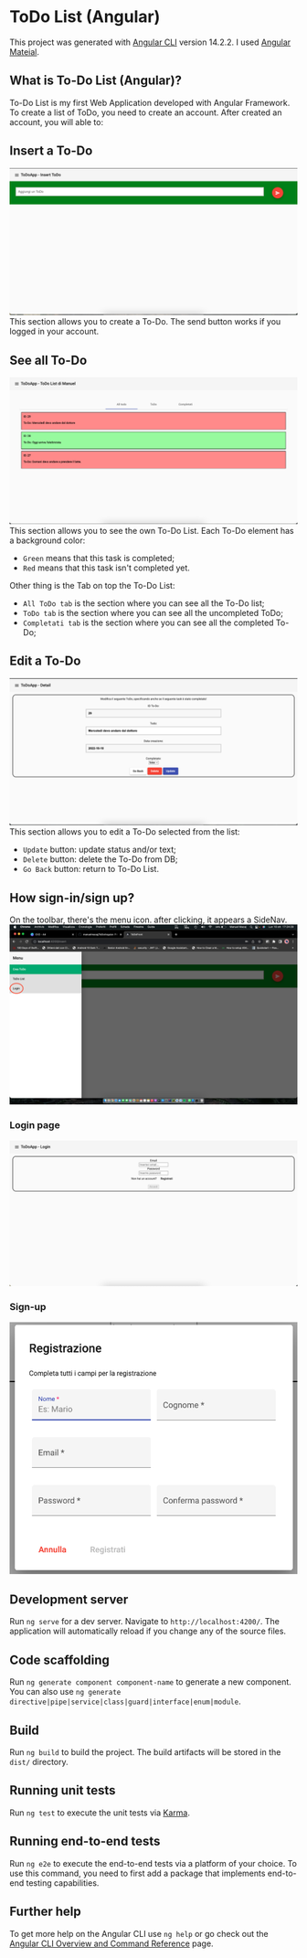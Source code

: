# ToDo List (Angular)

This project was generated with [Angular CLI](https://github.com/angular/angular-cli) version 14.2.2. 
I used [Angular Mateial](https://material.angular.io/).

## What is To-Do List (Angular)?

To-Do List is my first Web Application developed with Angular Framework.
To create a list of ToDo, you need to create an account.
After created an account, you will able to:

## Insert a To-Do
![Poster 1](media/REDME%20FILE/InsertToDoScreen.png)
This section allows you to create a To-Do. The send button works if you logged in your account. 

## See all To-Do
![Poster 1](media/REDME%20FILE/allToDoScreen.png)
This section allows you to see the own To-Do List. Each To-Do element has a background color: 
- `Green` means that this task is completed; 
- `Red` means that this task isn't completed yet.

Other thing is the Tab on top the To-Do List:
- `All ToDo tab` is the section where you can see all the To-Do list;
- `ToDo tab` is the section where you can see  all the uncompleted ToDo;
- `Completati tab` is the section where you can see all the completed To-Do;

## Edit a To-Do
![Poster 1](media/REDME%20FILE/DetailToDo.png)
This section allows you to edit a To-Do selected from the list:
- `Update` button: update status and/or text;
- `Delete` button: delete the To-Do from DB; 
- `Go Back` button: return to To-Do List.

## How sign-in/sign up?
On the toolbar, there's the menu icon. after clicking, it appears a SideNav. 
![Poster 1](media/REDME%20FILE/Login.png)

### Login page
![Poster 1](media/REDME%20FILE/LoginToDoScreen.png)

### Sign-up
![Poster 1](media/REDME%20FILE/SignUPScreen.png)


## Development server

Run `ng serve` for a dev server. Navigate to `http://localhost:4200/`. The application will automatically reload if you change any of the source files.

## Code scaffolding

Run `ng generate component component-name` to generate a new component. You can also use `ng generate directive|pipe|service|class|guard|interface|enum|module`.

## Build

Run `ng build` to build the project. The build artifacts will be stored in the `dist/` directory.

## Running unit tests

Run `ng test` to execute the unit tests via [Karma](https://karma-runner.github.io).

## Running end-to-end tests

Run `ng e2e` to execute the end-to-end tests via a platform of your choice. To use this command, you need to first add a package that implements end-to-end testing capabilities.

## Further help

To get more help on the Angular CLI use `ng help` or go check out the [Angular CLI Overview and Command Reference](https://angular.io/cli) page.
